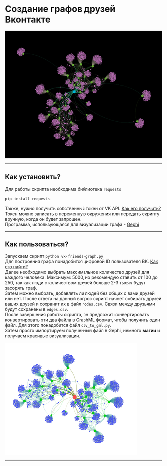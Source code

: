 
# Создание графов друзей Вконтакте

![Black](https://github.com/CosmoSt4r/vk-friends-graph/blob/master/readme/example-black.png?raw=true)
__________

## Как установить?

Для работы скрипта необходима библиотека `requests`
```py
pip install requests
```
Также, нужно получить собственный токен от VK API. [Как его получить?](https://devman.org/qna/63/kak-poluchit-token-polzovatelja-dlja-vkontakte/) Токен можно записать в переменную окружения или передать скрипту вручную, когда он будет запрошен. <br>
Программа, использующаяся для визуализации графа - [Gephi](https://gephi.org/)

__________
## Как пользоваться?

Запускаем скрипт `python vk-friends-graph.py` <br>
Для построения графа понадобится цифровой ID пользователя ВК. [Как его найти?](https://vk.com/faq18062) <br>
Далее необходимо выбрать максимальное количество друзей для каждого человека. Максимум: 5000, но рекомендую ставить от 100 до 250, так как люди с количеством друзей больше 2-3 тысяч будут засорять граф. <br>
Затем можно выбрать, добавлять ли людей без общих с вами друзей или нет. После ответа на данный вопрос скрипт начнет собирать друзей ваших друзей и сохранит их в файл `nodes.csv`. Связи между друзьями будут сохранены в `edges.csv`. <br>
После завершения работы скрипта, он предложит конвертировать конвертировать эти два файла в GraphML формат, чтобы получить один файл. Для этого понадобится файл `csv_to_gml.py`. <br>
Затем просто импортируем полученный файл в Gephi, немного **магии** и получаем красивые визуализации.

![White](https://github.com/CosmoSt4r/vk-friends-graph/blob/master/readme/example-white.png?raw=true)

______

